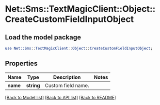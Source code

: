 # Net::Sms::TextMagicClient::Object::CreateCustomFieldInputObject

## Load the model package
```perl
use Net::Sms::TextMagicClient::Object::CreateCustomFieldInputObject;
```

## Properties
Name | Type | Description | Notes
------------ | ------------- | ------------- | -------------
**name** | **string** | Custom field name. | 

[[Back to Model list]](../README.md#documentation-for-models) [[Back to API list]](../README.md#documentation-for-api-endpoints) [[Back to README]](../README.md)


